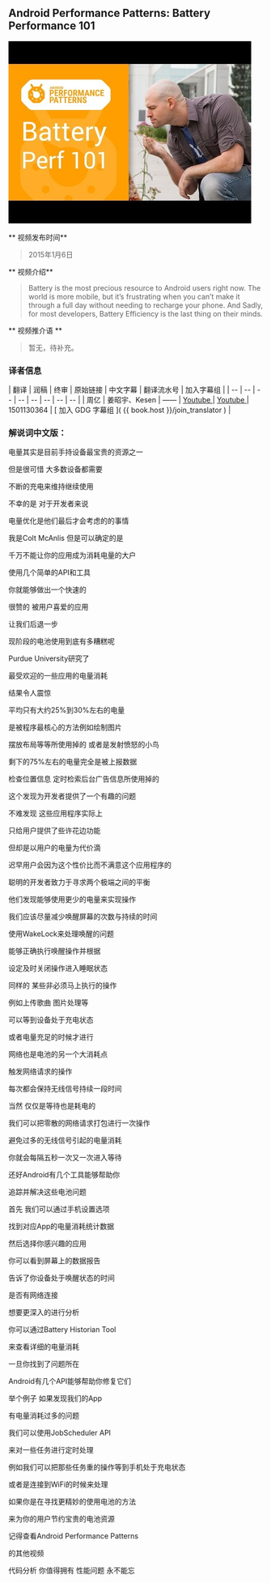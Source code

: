 ## Android Performance Patterns: Battery Performance 101

![video_screenshot](images/9i1_PnPpd3g.jpg)

** 视频发布时间**
 
> 2015年1月6日

** 视频介绍**

> Battery is the most precious resource to Android users right now. The world is more mobile, but it’s frustrating when you can’t make it through a full day without needing to recharge your phone. And Sadly, for most developers, Battery Efficiency is the last thing on their minds.

** 视频推介语 **

>  暂无，待补充。


### 译者信息

| 翻译 | 润稿 | 终审 | 原始链接 | 中文字幕 |  翻译流水号  |  加入字幕组  |
| -- | -- | -- | -- | -- |  -- | -- | -- |
| 周亿 | 姜昭宇、Kesen | —— | [ Youtube ]( https://www.youtube.com/watch?v=9i1_PnPpd3g )  |  [ Youtube ]( https://www.youtube.com/watch?v=9i1_PnPpd3g ) | 1501130364 | [ 加入 GDG 字幕组 ]( {{ book.host }}/join_translator )  |



### 解说词中文版：

电量其实是目前手持设备最宝贵的资源之一

但是很可惜  大多数设备都需要

不断的充电来维持继续使用

不幸的是  对于开发者来说

电量优化是他们最后才会考虑的的事情

我是Colt McAnlis  但是可以确定的是

千万不能让你的应用成为消耗电量的大户

使用几个简单的API和工具

你就能够做出一个快速的

很赞的  被用户喜爱的应用

让我们后退一步

现阶段的电池使用到底有多糟糕呢

Purdue University研究了

最受欢迎的一些应用的电量消耗

结果令人震惊

平均只有大约25%到30%左右的电量

是被程序最核心的方法例如绘制图片

摆放布局等等所使用掉的  或者是发射愤怒的小鸟

剩下的75%左右的电量完全是被上报数据

检查位置信息  定时检索后台广告信息所使用掉的

这个发现为开发者提供了一个有趣的问题

不难发现  这些应用程序实际上

只给用户提供了些许花边功能

但却是以用户的电量为代价滴

迟早用户会因为这个性价比而不满意这个应用程序的

聪明的开发者致力于寻求两个极端之间的平衡

他们发现能够使用更少的电量来实现操作

我们应该尽量减少唤醒屏幕的次数与持续的时间

使用WakeLock来处理唤醒的问题

能够正确执行唤醒操作并根据

设定及时关闭操作进入睡眠状态

同样的  某些非必须马上执行的操作

例如上传歌曲  图片处理等

可以等到设备处于充电状态

或者电量充足的时候才进行

网络也是电池的另一个大消耗点

触发网络请求的操作

每次都会保持无线信号持续一段时间

当然  仅仅是等待也是耗电的

我们可以把零散的网络请求打包进行一次操作

避免过多的无线信号引起的电量消耗

你就会每隔五秒一次又一次进入等待

还好Android有几个工具能够帮助你

追踪并解决这些电池问题

首先  我们可以通过手机设置选项

找到对应App的电量消耗统计数据

然后选择你感兴趣的应用

你可以看到屏幕上的数据报告

告诉了你设备处于唤醒状态的时间

是否有网络连接

想要更深入的进行分析

你可以通过Battery Historian Tool

来查看详细的电量消耗

一旦你找到了问题所在

Android有几个API能够帮助你修复它们

举个例子  如果发现我们的App

有电量消耗过多的问题

我们可以使用JobScheduler API

来对一些任务进行定时处理

例如我们可以把那些任务重的操作等到手机处于充电状态

或者是连接到WiFi的时候来处理

如果你是在寻找更精妙的使用电池的方法

来为你的用户节约宝贵的电池资源

记得查看Android Performance Patterns

的其他视频

代码分析  你值得拥有  性能问题  永不能忘




